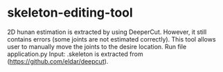 # skeleton-editing-tool
2D hunan estimation is extracted by using DeeperCut. However, it still contains errors (some joints are not estimated correctly).
This tool allows user to manually move the joints to the desire location.
Run file application.py
Input: <name>.skeleton is extracted from (https://github.com/eldar/deepcut).

